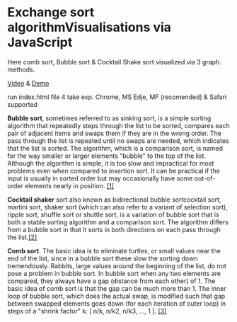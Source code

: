 # Exchange sort algorithmVisualisations via JavaScript
Here comb sort, Bubble sort & Cocktail Shake sort visualized via 3 graph. methods.

<a href ="https://www.youtube.com/watch?v=o6XBlRUC91Y&list=PLDQRlrYrh6yquu2mhKp6KPVtuvZ1cjL46">Video</a>
&
<a href ="https://alexvaganov.bitbucket.io">Demo</a>

run index.html file 4 take exp.
Chrome, MS Edje, MF (recomended) & Safari supported

<b>Bubble sort</b>, sometimes referred to as sinking sort, is a simple sorting algorithm that repeatedly steps through the list to be sorted, compares each pair of adjacent items and swaps them if they are in the wrong order. The pass through the list is repeated until no swaps are needed, which indicates that the list is sorted. The algorithm, which is a comparison sort, is named for the way smaller or larger elements "bubble" to the top of the list. Although the algorithm is simple, it is too slow and impractical for most problems even when compared to insertion sort. It can be practical if the input is usually in sorted order but may occasionally have some out-of-order elements nearly in position. <a href = "https://en.wikipedia.org/wiki/Bubble_sort">[1]</a>

<b>Cocktail shaker</b> sort also known as bidirectional bubble sortcocktail sort, martini sort, shaker sort (which can also refer to a variant of selection sort), ripple sort, shuffle sort  or shuttle sort, is a variation of bubble sort that is both a stable sorting algorithm and a comparison sort. The algorithm differs from a bubble sort in that it sorts in both directions on each pass through the list.<a href = "https://en.wikipedia.org/wiki/Cocktail_shaker_sort">[2]</a>

<b>Comb sort</b>. The basic idea is to eliminate turtles, or small values near the end of the list, since in a bubble sort these slow the sorting down tremendously. Rabbits, large values around the beginning of the list, do not pose a problem in bubble sort.
In bubble sort when any two elements are compared, they always have a gap (distance from each other) of 1. The basic idea of comb sort is that the gap can be much more than 1. The inner loop of bubble sort, which does the actual swap, is modified such that gap between swapped elements goes down (for each iteration of outer loop) in steps of a "shrink factor" k: [ n/k, n/k2, n/k3, ..., 1 ]. <a href = "https://en.wikipedia.org/wiki/Comb_sort">[3]</a>
